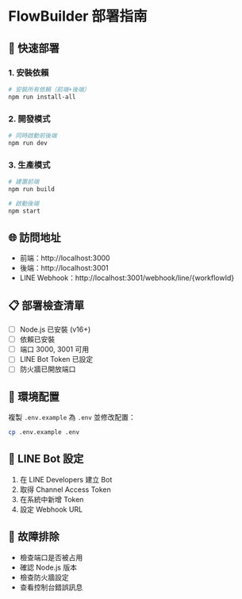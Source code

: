 # FlowBuilder 部署指南

## 🚀 快速部署

### 1. 安裝依賴
```bash
# 安裝所有依賴（前端+後端）
npm run install-all
```

### 2. 開發模式
```bash
# 同時啟動前後端
npm run dev
```

### 3. 生產模式
```bash
# 建置前端
npm run build

# 啟動後端
npm start
```

## 🌐 訪問地址
- 前端：http://localhost:3000
- 後端：http://localhost:3001
- LINE Webhook：http://localhost:3001/webhook/line/{workflowId}

## 📋 部署檢查清單
- [ ] Node.js 已安裝 (v16+)
- [ ] 依賴已安裝
- [ ] 端口 3000, 3001 可用
- [ ] LINE Bot Token 已設定
- [ ] 防火牆已開放端口

## 🔧 環境配置
複製 `.env.example` 為 `.env` 並修改配置：
```bash
cp .env.example .env
```

## 📱 LINE Bot 設定
1. 在 LINE Developers 建立 Bot
2. 取得 Channel Access Token
3. 在系統中新增 Token
4. 設定 Webhook URL

## 🐛 故障排除
- 檢查端口是否被占用
- 確認 Node.js 版本
- 檢查防火牆設定
- 查看控制台錯誤訊息